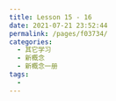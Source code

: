 ```yaml
---
title: Lesson 15 - 16
date: 2021-07-21 23:52:44
permalink: /pages/f03734/
categories:
  - 其它学习
  - 新概念
  - 新概念一册
tags:
  - 
---
```

